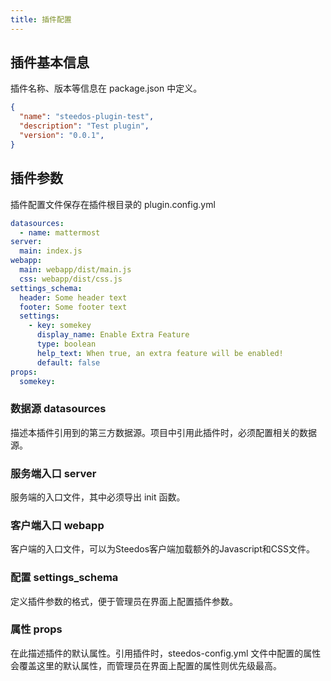 ```yaml
---
title: 插件配置
---
```


## 插件基本信息

插件名称、版本等信息在 package.json 中定义。

```json
{
  "name": "steedos-plugin-test",
  "description": "Test plugin",
  "version": "0.0.1",
}
```

## 插件参数

插件配置文件保存在插件根目录的 plugin.config.yml

```yml
datasources:
  - name: mattermost
server:
  main: index.js
webapp:
  main: webapp/dist/main.js
  css: webapp/dist/css.js
settings_schema:
  header: Some header text
  footer: Some footer text
  settings:
    - key: somekey
      display_name: Enable Extra Feature
      type: boolean
      help_text: When true, an extra feature will be enabled!
      default: false
props:
  somekey:
```

### 数据源 datasources

描述本插件引用到的第三方数据源。项目中引用此插件时，必须配置相关的数据源。

### 服务端入口 server

服务端的入口文件，其中必须导出 init 函数。

### 客户端入口 webapp

客户端的入口文件，可以为Steedos客户端加载额外的Javascript和CSS文件。

### 配置 settings_schema

定义插件参数的格式，便于管理员在界面上配置插件参数。

### 属性 props

在此描述插件的默认属性。引用插件时，steedos-config.yml 文件中配置的属性会覆盖这里的默认属性，而管理员在界面上配置的属性则优先级最高。
